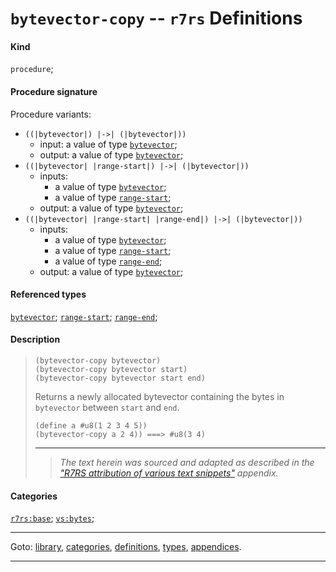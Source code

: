 

<a id='definition__r7rs__bytevector-copy'></a>

# `bytevector-copy` -- `r7rs` Definitions


#### Kind

`procedure`;


#### Procedure signature

Procedure variants:
 * `((|bytevector|) |->| (|bytevector|))`
   * input: a value of type [`bytevector`](../../r7rs/types/bytevector.md#type__r7rs__bytevector);
   * output: a value of type [`bytevector`](../../r7rs/types/bytevector.md#type__r7rs__bytevector);
 * `((|bytevector| |range-start|) |->| (|bytevector|))`
   * inputs:
     * a value of type [`bytevector`](../../r7rs/types/bytevector.md#type__r7rs__bytevector);
     * a value of type [`range-start`](../../r7rs/types/range-start.md#type__r7rs__range-start);
   * output: a value of type [`bytevector`](../../r7rs/types/bytevector.md#type__r7rs__bytevector);
 * `((|bytevector| |range-start| |range-end|) |->| (|bytevector|))`
   * inputs:
     * a value of type [`bytevector`](../../r7rs/types/bytevector.md#type__r7rs__bytevector);
     * a value of type [`range-start`](../../r7rs/types/range-start.md#type__r7rs__range-start);
     * a value of type [`range-end`](../../r7rs/types/range-end.md#type__r7rs__range-end);
   * output: a value of type [`bytevector`](../../r7rs/types/bytevector.md#type__r7rs__bytevector);


#### Referenced types

[`bytevector`](../../r7rs/types/bytevector.md#type__r7rs__bytevector);
[`range-start`](../../r7rs/types/range-start.md#type__r7rs__range-start);
[`range-end`](../../r7rs/types/range-end.md#type__r7rs__range-end);


#### Description

> ````
> (bytevector-copy bytevector)
> (bytevector-copy bytevector start)
> (bytevector-copy bytevector start end)
> ````
> 
> 
> Returns a newly allocated bytevector containing the bytes in `bytevector`
> between `start` and `end`.
> 
> ````
> (define a #u8(1 2 3 4 5))
> (bytevector-copy a 2 4)) ===> #u8(3 4)
> ````
> 
> 
> ----
> > *The text herein was sourced and adapted as described in the ["R7RS attribution of various text snippets"](../../r7rs/appendices/attribution.md#appendix__r7rs__attribution) appendix.*


#### Categories

[`r7rs:base`](../../r7rs/categories/r7rs_3a_base.md#category__r7rs__r7rs_3a_base);
[`vs:bytes`](../../r7rs/categories/vs_3a_bytes.md#category__r7rs__vs_3a_bytes);

----

Goto: [library](../../r7rs/_index.md#library__r7rs), [categories](../../r7rs/categories/_index.md#toc__r7rs__categories), [definitions](../../r7rs/definitions/_index.md#toc__r7rs__definitions), [types](../../r7rs/types/_index.md#toc__r7rs__types), [appendices](../../r7rs/appendices/_index.md#toc__r7rs__appendices).

----

